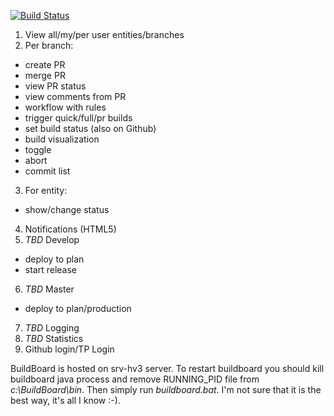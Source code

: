 [![Build Status](https://travis-ci.org/TargetProcess/BuildBoard.png?branch=master)](https://travis-ci.org/TargetProcess/BuildBoard)

1. View all/my/per user entities/branches
2. Per branch:
  + create PR
  + merge PR
  + view PR status
  + view comments from PR
  + workflow with rules
  + trigger quick/full/pr builds
  + set build status (also on Github)
  + build visualization
  + toggle
  + abort
  + commit list
3. For entity:
  + show/change status
4. Notifications (HTML5)
5. *TBD* Develop
  + deploy to plan
  + start release
6. *TBD* Master
  + deploy to plan/production
7. *TBD* Logging
8. *TBD* Statistics
9. Github login/TP Login

BuildBoard is hosted on srv-hv3 server. To restart buildboard you should kill buildboard java process and remove RUNNING_PID file from _c:\BuildBoard\bin_. Then simply run _buildboard.bat_. I'm not sure that it is the best way, it's all I know :-).
